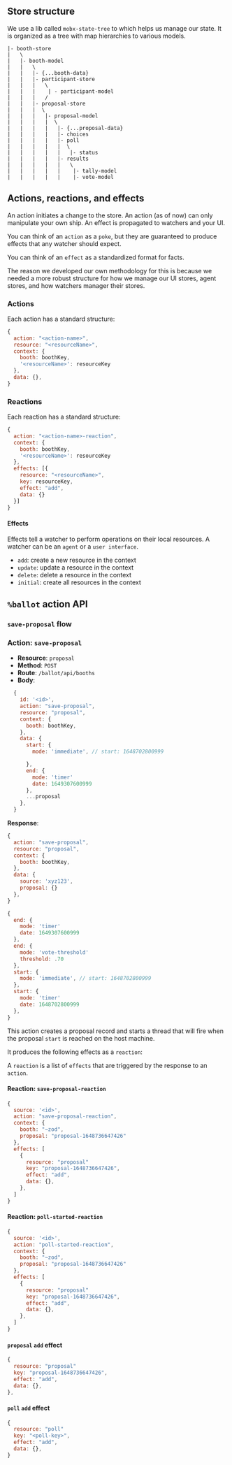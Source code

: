 ## Store structure

We use a lib called `mobx-state-tree` to which helps us manage our state. It is organized as a tree with map hierarchies to various models.

```
|- booth-store
|   \
|   |- booth-model
|   |   \
|   |   |- {...booth-data}
|   |   |- participant-store
|   |   |   \
|   |   |    | - participant-model
|   |   |   /
|   |   |- proposal-store
|   |   |  \
|   |   |   |- proposal-model
|   |   |   |  \
|   |   |   |   |- {...proposal-data}
|   |   |   |   |- choices
|   |   |   |   |- poll
|   |   |   |   |  \
|   |   |   |   |   |- status
|   |   |   |   |- results
|   |   |   |   |   \
|   |   |   |   |    |- tally-model
|   |   |   |   |    |- vote-model
```

## Actions, reactions, and effects

An action initiates a change to the store. An action (as of now) can only manipulate your own ship. An effect is propagated to watchers and your UI.

You can think of an `action` as a `poke`, but they are guaranteed to produce effects that any watcher should expect.

You can think of an `effect` as a standardized format for facts.

The reason we developed our own methodology for this is because we needed a more robust structure for how we manage our UI stores, agent stores, and how watchers manager their stores.

### Actions

Each action has a standard structure:

```js
{
  action: "<action-name>",
  resource: "<resourceName>",
  context: {
    booth: boothKey,
    '<resourceName>': resourceKey
  },
  data: {},
}
```

### Reactions

Each reaction has a standard structure:

```js
{
  action: "<action-name>-reaction",
  context: {
    booth: boothKey,
    '<resourceName>': resourceKey
  },
  effects: [{
    resource: "<resourceName>",
    key: resourceKey,
    effect: "add",
    data: {}
  }]
}
```

#### Effects

Effects tell a watcher to perform operations on their local resources. A watcher can be an `agent` or a `user interface`.

- `add`: create a new resource in the context
- `update`: update a resource in the context
- `delete`: delete a resource in the context
- `initial`: create all resources in the context

## `%ballot` action API

### `save-proposal` flow

### Action: `save-proposal`

- **Resource**: `proposal`
- **Method**: `POST`
- **Route**: `/ballot/api/booths`
- **Body**:

```js
  {
    id: '<id>',
    action: "save-proposal",
    resource: "proposal",
    context: {
      booth: boothKey,
    },
    data: {
      start: {
        mode: 'immediate', // start: 1648702800999

      },
      end: {
        mode: 'timer'
        date: 1649307600999
      },
      ...proposal
    },
  }
```

**Response**:

```js
{
  action: "save-proposal",
  resource: "proposal",
  context: {
    booth: boothKey,
  },
  data: {
    source: 'xyz123',
    proposal: {}
  },
}
```

```js
{
  end: {
    mode: 'timer'
    date: 1649307600999
  },
  end: {
    mode: 'vote-threshold'
    threshold: .70
  },
  start: {
    mode: 'immediate', // start: 1648702800999
  },
  start: {
    mode: 'timer'
    date: 1648702800999
  },
}
```

This action creates a proposal record and starts a thread that will fire when the proposal `start` is reached on the host machine.

It produces the following effects as a `reaction`:

A `reaction` is a list of `effects` that are triggered by the response to an `action`.

#### Reaction: `save-proposal-reaction`

```js
{
  source: '<id>',
  action: "save-proposal-reaction",
  context: {
    booth: "~zod",
    proposal: "proposal-1648736647426"
  },
  effects: [
    {
      resource: "proposal"
      key: "proposal-1648736647426",
      effect: "add",
      data: {},
    },
  ]
}
```

#### Reaction: `poll-started-reaction`

```js
{
  source: '<id>',
  action: "poll-started-reaction",
  context: {
    booth: "~zod",
    proposal: "proposal-1648736647426"
  },
  effects: [
    {
      resource: "proposal"
      key: "proposal-1648736647426",
      effect: "add",
      data: {},
    },
  ]
}
```

#### `proposal` `add` effect

```js
{
  resource: "proposal"
  key: "proposal-1648736647426",
  effect: "add",
  data: {},
},
```

#### `poll` `add` effect

```js
{
  resource: "poll"
  key: "<poll-key>",
  effect: "add",
  data: {},
}
```
